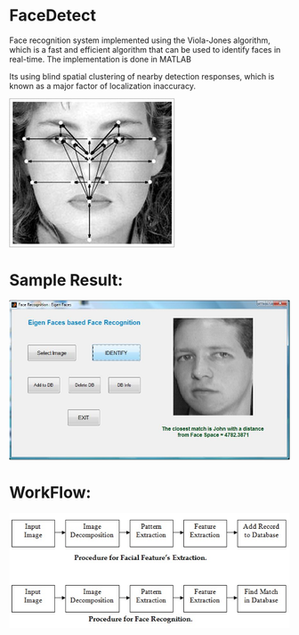 # FaceDetect
Face recognition system implemented using the Viola-Jones algorithm, which is a fast and efficient algorithm that can be used to identify faces in real-time. The implementation is done in MATLAB

Its using blind spatial clustering of nearby detection responses, which is known as a major factor of localization inaccuracy.

!["Face Recognition"](docs/Novel-Face-Recognition-347365.jpg)

# Sample Result:
!["Eigen Face"](docs/eigenface.jpg)

# WorkFlow:
!["Work Flow"](docs/face-recognition-using-matlab.jpg)
